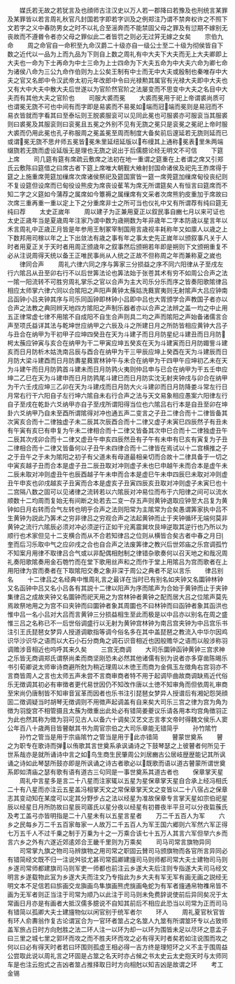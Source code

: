 <!-- { "loadSidebar": true } -->
　　媒氏若无故之若犹言及也顔师古注汉史以万人若一郡降曰若豫及也刑统言某罪及某罪皆以若言周礼秋官凡封国若字即若字训及之例郑注乃谓不禁奔权许之不照下文若字之义中春防男女之时不以礼合至滛奔而不能禁固父母之罪及有愆期不嫁别无丧故而不遵昬令者亦父母之罪似此二者皆罚之则必无过笄无嫁之女矣
　　宗伯九命
　　周之命官自一命积至九命汉爵二十级亦自一级公士至二十级为彻侯皆自下数之近代以一品为上而九品为下则自上数之周礼有中大夫下大夫而无上大夫卿即上大夫也一命为下士再命为中士三命为上士四命为下大夫五命为中大夫六命为卿七命为诸侯八命为三公九命作伯则为上公矣王制有中士而无中大夫或殷制也秦唯存中大夫之官又名郎中令汉武帝太初元年改郎中令曰光禄勲其属官有光禄大夫即中大夫也又有大中大夫中散大夫后世遂以为官阶然官阶之法屡变而不思变中大夫之名目中大夫而有其他大夫之官阶也
　　司服大裘而冕
　　大裘而冕用于祀上帝谓裘尚质可也谓冕无旒不可也中间有而字即是易裘而不易冕如端而冠端而冕则是易冠而不易衣皆就而字看其曰至泰坛则王脱裘服衮可以见同此冕也可服裘亦可服衮当其服裘则曰裘冕及其服衮则曰衮冕且五冕之外别不见有无旒之冕只是衮冕之冕祀上帝时服大裘而仍用此冕也孔子称服周之冕盖冕至周而制度大备矣前后邃延若无旒则延而已或谓冕无旒不思弁师五冕皆冕朱里延纽延版以布缦其上通称冕表里朱两端缀旒若无旒而虚设延版无是理也无旒之说出于后儒臆论经无明文不可信
　　下筵上席
　　司几筵有筵有席疏云敷席之法初在地一重谓之筵重在上者谓之席又引郑氏云敷陈曰筵借之曰席古者下筵上席唯大朝觐大飨射封国命诸侯及祀先王胙席得于筵之上施重席莞筵加缫席次席诸侯祭祀及筵国賔皆一筵一席莞筵加缫席甸役丧纪则不复设筵但设席而已甸役设熊皮为席丧设萑苇为席无所谓筵矣人有恒言曰筵席而不知二字之义筵如今蒲荐之属席如今簟褥之属缫席有文采者次席熊豹皮重加于席故曰次席三重再重一重以定上下之分重席非士之所可当也仪礼中又有所谓荐有纯曰筵无纯曰荐
　　太史正嵗年
　　周以建子为正兼用夏正以叙民事自豳七月以来可证也太史正歳年当是夏歳周年注家乃谓中数为歳朔数为年非歳年二字本防歳以星言年以禾言周礼中正歳正月皆是年参用王制冢宰制国用言歳视丰耗称年又如廪人以歳之上下数邦用司稼以年之上下出敛法有歳之事有年之事太史先正嵗年以颁叙事凡关于人时者用夏正关于天时者用周正颁歳年之叙事然后颁朔若年即是朔则下文颁朔重复不必从注说周得天统以备王正唯民事尚从人统之正故不但称周之年而兼称夏之嵗也
　　律同合声
　　周礼六律六同之序与筭家三分损益之序不同六阳律从子至戌左行六隂吕从丑至卯右行不以后世筭法论也筭法始于张苍其术有穷不如周公合声之法一隂一阳流转不可胜穷周礼掌乐之官以合声为主大司乐分乐而序之皆奏阳歌隂律吕相应太师掌六律六同以合隂阳之声阳声黄钟太蔟姑洗蕤賔夷则无射隂声大吕应钟南吕函钟小吕夹钟其序与司乐同函钟即林钟小吕即中吕也大胥颁学合声教国子者亦以合声之法教之典同辨天地四方隂阳之声制乐器者亦以合声之法辨之盖一均之中止用五正律常虚七律不用隂不自成阳不自生合声则具二均之声而隂阳之声始备诸儒言合声至项氏益详其法与乾坤世应纳甲之六辰及斗之所建日月之所防皆相应黄钟大吕子与丑合在纳甲为干初甲子应坤四癸丑在天为斗建子而日月防星纪斗建丑而日月防枵太蔟应钟寅与亥合在纳甲为干二甲寅应坤五癸亥在天为斗建寅而日月防娵訾斗建亥而日月防析木姑洗南吕辰与酉合在纳甲为干三甲辰应坤上癸酉在天为斗建辰而日月防大梁斗建酉而日月防夀星蕤賔林钟午与未合在纳甲为干四甲午应坤初乙未在天为斗建午而日月防鹑首斗建未而日月防鹑火夷则仲吕申与已合在纳甲为干五壬申应坤二乙巳在天为斗建申而日月防鹑尾斗建巳而日月防实沈无射夹钟戌与卯合在纳甲为干六壬戌应坤三乙卯在天为斗建戍而日月防大火斗建卯而日月防降娄斗常左行日月常右行干六阳自子左行坤六隂自未右行合声之法与天文易象相应愚案六阳律左行自子至戌在乾卦六爻纳甲亦自子至戌所谓阳得当位也六隂吕右行本是自丑至卯在坤卦六爻纳甲乃自未至酉所谓隂得对冲也通五声二变言之子丑二律合而十二律皆备其次寅亥合而十二律独虚子未二辰其次辰酉合而十二律又虚子未寅巳四辰然子有丑未有午寅有亥巳有申复为午未二律相合而十二律又皆备其次申巳合而十二律独虚丑午二辰其次戌卯合而十二律又虚丑午申亥四辰然丑有子午有未申有巳亥有寅复为子丑二律相合而十二律又皆备何以子丑午未四律合而十二律皆在焉试以十二宫横推之子之于丑午之于未为隂阳之初子有父道未有母道最相亲切而合故十二律具备于一切之中寅亥越子丑而合本是虚子丑二辰丑取对冲则虚子未也巳申越午未而合本是虚午未二辰未取对冲则虚丑午也辰酉越子午未申而合本是虚巳午未申四辰巳未取对冲则虚丑午申亥也卯戌越亥子丑寅而合本是虚亥子丑寅四辰亥丑取对冲则虚子未寅巳也十二宫隔八数之固可以见诸律之流转若以六隂辰对冲易位而布于六阳律之间可以流水顺数十二均周而复始无有间断之处若去二变一存五声则黄钟退取应钟至大吕复为黄钟如日月右转而合气左转也明乎合声之法则阳常为主隂常为合矣愚谓筭家执中吕不生黄钟为説此乃筭术之穷非律吕之穷观合声之法起黄钟而止于夹钟循环无端何莫非黄钟之流行六隂辰必须对冲必须逆行正如干兊离震巽坎艮坤逆取其逆行也乃所以为顺行也术家但见十二支横合而从不合若知律吕之位则从横皆合矣古者中春之月日奎而后习乐取中气之应卯戌之合也自合声之法废筭律之教兴后世郊庙之乐宫调孤竹不知案月用律不取律吕合气或以非配偶相尅制之律错杂歌奏何以召天地之和哉况周礼奏阳歌隂奏用金石匏竹而在堂下歌用丝声和之而作于堂上用隂吕为宫而歌者在上用阳律为宫而奏者在下取隂阳交奏之象非深于周公之典者不足以言乐
　　律吕别名
　　十二律吕之名经典中惟周礼言之最详在当时已有别名如夹钟又名圜钟林钟又名函钟中吕又名小吕各有其説十二律以阳声为序而隂声为合始于黄钟而止于夹钟集律吕之成故夹钟又名圜钟而祀天用之为宫林钟者黄钟之配而居大吕之位隂声莫先焉故祭地用之为宫不曰夹钟而曰圜钟者象其周圜也不曰林钟而曰函钟者象其函洪也惟中吕一名小吕对大吕而言黄钟三分损益相生至此而极是以中吕亦以别名在周之盛惟三吕之名称已不一后世俗调盛行以无射为黄钟宫林钟为南吕宫夹钟为中吕宫乐书注引王氏琵琶女梦异人授道调歇指等调今俗名多在其中盖琵琶之教流入中华尔因鸡识华沙识华之语而以大石小石分商角之调石识音相近也因般赡华之语而以般涉称羽调赡涉音相近也呜呼其来久矣
　　三宫无商调
　　大司乐圜钟函钟黄钟三宫求神之乐皆无商调郑氏谓祭尚柔而商坚刚恐未必然其他诸儒有别为说者亦多穿凿陈晹乐书引荀卿说太师审诗商避所尅为稍近理周以木徳王而商为金佩玉左徴角右宫羽亦不言商皆周人之言也太师五声未尝不言商审商者特不用于起调毕曲故商调缺焉近代俗乐无徴调其初必有审徴者更代易世因仍不知改作唐以土徳不知审角而但依周礼审商至宋尚仍唐制皆不知审音冝革而因者也乐书注引琵琶女梦异人授谱后有湘妃怨哭顔囬二徴调疑当时胡琴无徴调则不用徴声起调盖有自来矣大司乐三宫之律为宫为角为徴为羽旋宫不相管摄且太蔟为徴重出此处必有错简姜夔议乐请各用本均宫角徴羽正为此也然其称为徴为羽可见古人以备六十调矣汉艺文志言孝文帝时得魏文侯乐人窦公年百八十歳两目皆瞽献其书为周官宗伯之大司乐章能无错简乎
　　孙竹隂竹
　　孙竹之管当是用于宗庙隂竹之管当是用于此亦错简
　　瞽蒙世奠系
　　瞽之为职专在歌诗而弹以侑歌其言世奠系承讽诵诗之下鼓琴瑟之上彼瞽者何所见于世系哉亦是就所诵诗中言之如鸟生商生民肇周公刘居豳古公居岐歴歴能记其所讽诵之诗如此琴瑟所鼓亦即是所讽诵之诗古者歌必以既歌而语以道古瞽蒙所谓世奠系即如清庙之瑟有歌有语有道古三句同是一事世奠系其道古者也
　　保章掌天星
　　周礼中言星多是言二十八星而注家辄以五星为星保章掌天星自合承上经冯相氏二十有八星而亦注云五星盖冯相掌天文之常保章掌天文之变皆以二十八宿占之保章志其变动知在某度可以定其分野步占之法以经星为准故保章专言掌天星如宗伯祀星辰以经星日月所防故曰星辰司寤氏以星分夜以经星有初昬夜半平旦可以分夜硩蔟氏及考工盖弓亦皆明指是二十八星未有以五星言星者
　　万二千五百人为军
　　六乡之民每乡万二千五百家毎家一人故万二千五百人为军王国六郷则六军然六军正得七万五千人不过千乗之制于万乗为十之一万乘合该七十五万人其言六军但举六乡而言六乡之外有六遂近郊逺郊合王畿千里则为万乘矣
　　司马司常言旗物异同
　　司常掌九旗之物司马辨旗物之用司常之职固云賛司马颁旗物而各官所言异同必有错简经文既不归一注说舛驳尤甚司常孤卿建旜司马则师都司常大夫士建物司马则乡遂司常师都建旗司马则军吏一师都也前注云乡遂大夫后注则专指遂大夫司马经文明言乡遂载物此冝为乡遂大夫而注文乃专指此为乡大夫有军无军有画无画之説经无明文本不足信若曰旂画交龙旟画鸟隼旗画熊虎旐画龟蛇为有军者旜通帛物襍帛皆不画为无军者则正当注于司常为顺乃以此注于司马则未免费辞说使前后异同矣况于太常画日月亦是有画者大抵汉儒多臆说不自知其前后不相应此恐当以司常为正而司马有错简以孤卿大夫士建旜物似以闲官别于统军者尔
　　环人
　　周礼夏官秋官皆有环人俞夀翁作复古论谓冝合为一官环者筮占之名筮人九筮有所谓筮环专以占致师盖军旅占日时方向尅胜之法二环人注一以环为却一以环为围皆未足以尽环之意孟子曰三里之城七里之郭环而攻之而不胜夫环而攻之必有得天时者矣若如注说围而攻之何以曰必有得天时者若曰环围则孤虚王相必得一吉方终是理短环之义不主于围周益公尝取此说以周礼言之环固是占筮之名天时亦占候之书太史云太史抱天时与太师同车是也注云抱式之吉凶者筮占推择取日时方向相尅以知吉凶是故谓之环
　　考工金锡
